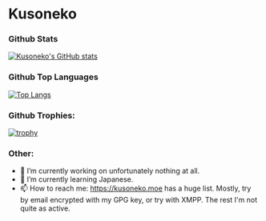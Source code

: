 # Kusoneko

<!--
**Kusoneko/Kusoneko** is a ✨ _special_ ✨ repository because its `README.md` (this file) appears on your GitHub profile.

Here are some ideas to get you started:
-->

### Github Stats

[![Kusoneko's GitHub stats](https://github-readme-stats.vercel.app/api?username=Kusoneko&theme=radical&show_icons=true&count_private=true&include_all_commits=true)](https://github.com/anuraghazra/github-readme-stats)

### Github Top Languages

[![Top Langs](https://github-readme-stats.vercel.app/api/top-langs/?username=Kusoneko&theme=radical&langs_count=10&layout=compact)](https://github.com/anuraghazra/github-readme-stats)

### Github Trophies:

[![trophy](https://github-profile-trophy.vercel.app/?username=Kusoneko&theme=radical)](https://github.com/ryo-ma/github-profile-trophy)

### Other:

- 🔭 I’m currently working on unfortunately nothing at all.
- 🌱 I’m currently learning Japanese.
- 📫 How to reach me: https://kusoneko.moe has a huge list. Mostly, try by email encrypted with my GPG key, or try with XMPP. The rest I'm not quite as active.
<!--

I have exactly no fucking idea about these. Or no time to do anything I'd potentially list there.

- 👯 I’m looking to collaborate on ...
- 🤔 I’m looking for help with ...
- 💬 Ask me about ...

Don't care and no idea.

- 😄 Pronouns: ...
- ⚡ Fun fact: ...
-->

